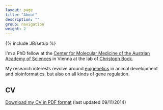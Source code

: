 ```yaml
---
layout: page
title: "About"
description: ""
group: navigation
weight: 2
---
```

{% include JB/setup %}


I'm a PhD fellow at the [Center for Molecular Medicine of the Austrian Academy of Sciences][1] in Vienna at the lab of [Christoph Bock][2].

My research interests revolve around [epigenetics][3] in animal development and bioinformatics, but also on all kinds of gene regulation.

## CV
[Download my CV in PDF format][4] (last updated 09/11/2014)


[1]: http://www.cemm.oeaw.ac.at/
[2]: http://medical-epigenomics.org/
[3]: http://en.wikipedia.org/wiki/Epigenetics
[4]: {{site.url}}/data/documents/cv.pdf
